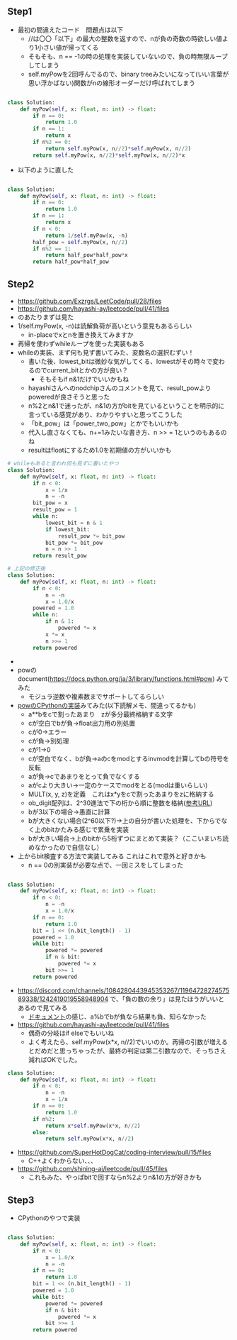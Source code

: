 ## Step1

- 最初の間違えたコード　問題点は以下
    - //は〇〇「以下」の最大の整数を返すので、nが負の奇数の時欲しい値より1小さい値が帰ってくる
    - そもそも、n == -1の時の処理を実装していないので、負の時無限ループしてしまう
    - self.myPowを2回呼んでるので、binary treeみたいになって(いい言葉が思い浮かばない)関数がnの線形オーダーだけ呼ばれてしまう

```python

class Solution:
    def myPow(self, x: float, n: int) -> float:
        if n == 0:
            return 1.0
        if n == 1:
            return x
        if n%2 == 0:
            return self.myPow(x, n//2)*self.myPow(x, n//2)
        return self.myPow(x, n//2)*self.myPow(x, n//2)*x
```

- 以下のように直した

```python

class Solution:
    def myPow(self, x: float, n: int) -> float:
        if n == 0:
            return 1.0
        if n == 1:
            return x
        if n < 0:
            return 1/self.myPow(x, -n)
        half_pow = self.myPow(x, n//2)
        if n%2 == 1:
            return half_pow*half_pow*x
        return half_pow*half_pow
```

## Step2

- https://github.com/Exzrgs/LeetCode/pull/28/files
- https://github.com/hayashi-ay/leetcode/pull/41/files
- のあたりまずは見た
- 1/self.myPow(x, -n)は読解負荷が高いという意見もあるらしい
    - in-placeでxとnを置き換えてみますか
- 再帰を使わずwhileループを使った実装もある
- whileの実装、まず何も見ず書いてみた、変数名の選択むずい！
    - 書いた後、lowest_bitは微妙な気がしてくる、lowestがその時々で変わるのでcurrent_bitとかの方が良い？
        - そもそもif n&1だけでいいかもね
    - hayashiさんへのnodchipさんのコメントを見て、result_powよりpoweredが良さそうと思った
    - n%2とn&1で迷ったが、n&1の方がbitを見ているということを明示的に言っている感覚があり、わかりやすいと思ってこうした
    - 「bit_pow」は「power_two_pow」とかでもいいかも
    - 代入し直さなくても、n+=1みたいな書き方、n >> = 1というのもあるのね
    - resultはfloatにするため1.0を初期値の方がいいかも

```python
# whileもあると言われ何も見ずに書いたやつ
class Solution:
    def myPow(self, x: float, n: int) -> float:
        if n < 0:
            x = 1/x
            n = -n
        bit_pow = x
        result_pow = 1
        while n:
            lowest_bit = n & 1
            if lowest_bit:
                result_pow *= bit_pow
            bit_pow *= bit_pow
            n = n >> 1
        return result_pow
```

```python
# 上記の修正後
class Solution:
    def myPow(self, x: float, n: int) -> float:
        if n < 0:
            n = -n
            x = 1.0/x
        powered = 1.0
        while n:
            if n & 1:
                powered *= x
            x *= x
            n >>= 1
        return powered

```

- 
- powのdocument(https://docs.python.org/ja/3/library/functions.html#pow) みてみた
    - モジュラ逆数や複素数までサポートしてるらしい
- [powのCPythonの実装](https://github.com/python/cpython/blob/d5ba4fc9bc9b2d9eff2a90893e8d500e0c367237/Objects/longobject.c#L4849)みてみた(以下読解メモ、間違ってるかも)
    - a**bをcで割ったあまり　zが多分最終格納する文字
    - cが空白でbが負→float出力用の別処置
    - cが0→エラー
    - cが負→別処理
    - cが1→0
    - cが空白でなく、bが負→aのcをmodとするinvmodを計算してbの符号を反転
    - aが負→cであまりをとって負でなくする
    - aがcより大きい→一定のケースでmodをとる(modは重いらしい)
    - MULT(x, y, z)を定義　これはx*yをcで割ったあまりをzに格納する
    - ob_digit配列は、2^30進法で下の桁から順に整数を格納([参考URL](https://zenn.dev/yukinarit/articles/afb263bf68fff2))
    - bが3以下の場合→愚直に計算
    - bが大きくない場合(2^60以下?)→上の自分が書いた処理を、下からでなく上のbitかたみる感じで累乗を実装
    - bが大きい場合→上のbitから5桁ずつにまとめて実装？（ここいまいち読めなかったので自信なし）
- 上からbit検査する方法で実装してみる これはこれで意外と好きかも
    - n == 0の別実装が必要な点で、一回ミスをしてしまった

```python

class Solution:
    def myPow(self, x: float, n: int) -> float:
        if n < 0:
            n = -n
            x = 1.0/x
        if n == 0:
            return 1.0
        bit = 1 << (n.bit_length() - 1)
        powered = 1.0
        while bit:
            powered *= powered
            if n & bit:
                powered *= x
            bit >>= 1
        return powered
```

- https://discord.com/channels/1084280443945353267/1196472827457589338/1242419019558948904 で、「負の数の余り」は見たほうがいいとあるので見てみる
    - [ドキュメント](https://docs.python.org/ja/3/reference/expressions.html#binary-arithmetic-operations)の感じ、a%bでbが負なら結果も負、知らなかった
- https://github.com/hayashi-ay/leetcode/pull/41/files
    - 偶奇の分岐はif elseでもいいね
    - よく考えたら、self.myPow(x*x, n//2)でいいのか。再帰の引数が増えるとだめだと思っちゃったが、最終の判定は第二引数なので、そっちさえ減ればOKでした。

```python
class Solution:
    def myPow(self, x: float, n: int) -> float:
        if n < 0:
            n = -n
            x = 1/x
        if n == 0:
            return 1.0
        if n%2:
            return x*self.myPow(x*x, n//2)
        else:
            return self.myPow(x*x, n//2)

```

- https://github.com/SuperHotDogCat/coding-interview/pull/15/files
    - C++よくわからない、、、
- https://github.com/shining-ai/leetcode/pull/45/files
    - これもみた、やっぱbitで回すならn%2よりn&1の方が好きかも

## Step3

- CPythonのやつで実装

```python

class Solution:
    def myPow(self, x: float, n: int) -> float:
        if n < 0:
            x = 1.0/x
            n = -n
        if n == 0:
            return 1.0
        bit = 1 << (n.bit_length() - 1)
        powered = 1.0
        while bit:
            powered *= powered
            if n & bit:
                powered *= x
            bit >>= 1
        return powered
```
